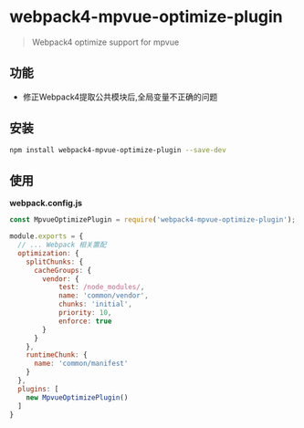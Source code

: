 # webpack4-mpvue-optimize-plugin

>Webpack4 optimize support for mpvue

## 功能

- 修正Webpack4提取公共模块后,全局变量不正确的问题

## 安装

```Bash
npm install webpack4-mpvue-optimize-plugin --save-dev
```


## 使用

**webpack.config.js**

```Javascript
const MpvueOptimizePlugin = require('webpack4-mpvue-optimize-plugin');

module.exports = {
  // ... Webpack 相关置配
  optimization: {
    splitChunks: {
      cacheGroups: {
        vendor: {
            test: /node_modules/,
            name: 'common/vendor',
            chunks: 'initial',
            priority: 10,
            enforce: true
        }
      }
    },
    runtimeChunk: {
      name: 'common/manifest'
    }
  },
  plugins: [
    new MpvueOptimizePlugin()
  ]
}
```
